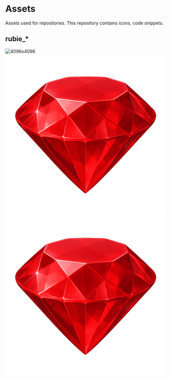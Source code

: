 # Assets
Assets used for repositories. This repository contains icons, code snippets. 

## rubie_*
![4096x4096](/ruby_4096.png)
![1024x1024](/ruby_1024.png)
![512x512](/ruby_512.png)
